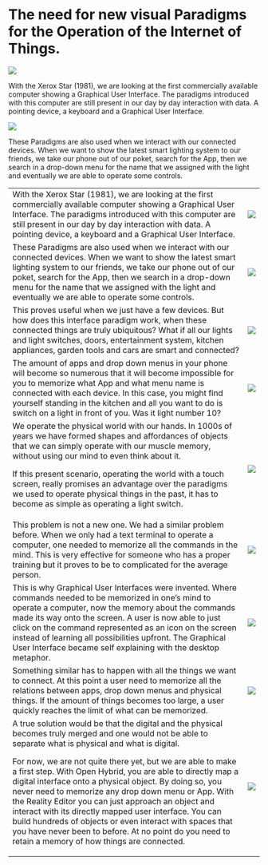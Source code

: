 # The need for new visual Paradigms for the Operation of the Internet of Things.
  
    
<img src="http://openhybrid.org/images/pasted%20image%20661x647.png">

With the Xerox Star (1981), we are looking at the first commercially available computer showing a Graphical User Interface. The paradigms introduced with this computer are still present in our day by day interaction with data.  A pointing device, a keyboard and a Graphical User Interface.



<img src="http://openhybrid.org/images/pasted%20image%20969x543.jpg">

These Paradigms are also used when we interact with our connected devices. When we want to show the latest smart lighting system to our friends, we take our phone out of our poket, search for the App, then we search in a drop-down menu for the name that we assigned with the light and eventually we are able to operate some controls.

<table border="0">
<tr>
<td>
With the Xerox Star (1981), we are looking at the first commercially available computer showing a Graphical User Interface. The paradigms introduced with this computer are still present in our day by day interaction with data.  A pointing device, a keyboard and a Graphical User Interface.
</td>
<td>
<img src="http://openhybrid.org/images/pasted%20image%20661x647.png">
</td>
</tr>

<tr>
<td>
These Paradigms are also used when we interact with our connected devices. When we want to show the latest smart lighting system to our friends, we take our phone out of our poket, search for the App, then we search in a drop-down menu for the name that we assigned with the light and eventually we are able to operate some controls.
</td>
<td>
<img src="http://openhybrid.org/images/pasted%20image%20969x543.jpg">
</td>
</tr>

<tr>
<td>
This proves useful when we just have a few devices.
But how does this interface paradigm work, when these connected things are truly ubiquitous? What if all our lights and light switches, doors, entertainment system, kitchen appliances, garden tools and cars are smart and connected?
</td>
<td>
<img src="http://openhybrid.org/images/pasted%20image%20966x542.jpg">
</td>
</tr>

<tr>
<td>
The amount of apps and drop down menus in your phone will become so numerous that it will become impossible for you to memorize what App and what menu name is connected with each device. In this case, you might find yourself standing in the kitchen and all you want to do is switch on a light in front of you. Was it light number 10?
</td>
<td>
<img src="http://openhybrid.org/images/pasted%20image%201000x541.png">
</td>
</tr>

<tr>
<td>
We operate the physical world with our hands. In 1000s of years we have formed shapes and affordances of objects that we can simply operate with our muscle memory, without using our mind to even think about it.
 
If this present scenario, operating the world with a touch screen, really promises an advantage over the paradigms we used to operate physical things in the past, it has to become as simple as operating a light switch.
</td>
<td>
<img src="http://openhybrid.org/images/pasted%20image%20967x543.jpg">
</td>
</tr>

<tr>
<td>
This problem is not a new one. We had a similar problem before. When we only had a text terminal to operate a computer, one needed to memorize all the commands in the mind. This is very effective for someone who has a proper training but it proves to be to complicated for the average person.
</td>
<td>
<img src="http://openhybrid.org/images/pasted%20image%20929x525.jpg">
</td>
</tr>

<tr>
<td>
This is why Graphical User Interfaces were invented. Where commands needed to be memorized in one’s mind to operate a computer, now the memory about the commands made its way onto the screen. A user is now able to just click on the command represented as an icon on the screen instead of learning all possibilities upfront. The Graphical User Interface became self explaining with the desktop metaphor.
</td>
<td>
<img src="http://openhybrid.org/images/pasted%20image%20961x539.jpg">
</td>
</tr>

<tr>
<td>
Something similar has to happen with all the things we want to connect. At this point a user need to memorize all the relations between apps, drop down menus and physical things. If the amount of things becomes too large, a user quickly reaches the limit of what can be memorized.
</td>
<td>
<img src="http://openhybrid.org/images/pasted%20image%201584x907.png">
</td>
</tr>

<tr>
<td>
A true solution would be that the digital and the physical becomes truly merged and one would not be able to separate what is physical and what is digital.
 
For now, we are not quite there yet, but we are able to make a first step. With Open Hybrid, you are able to directly map a digital interface onto a physical object. By doing so, you never need to memorize any drop down menu or App. With the Reality Editor you can just approach an object and interact with its directly mapped user interface. You can build hundreds of objects or even interact with spaces that you have never been to before. At no point do you need to retain a memory of how things are connected.
</td>
<td>
<img src="http://openhybrid.org/images/pasted%20image%20876x509.png">
</td>
</tr>
</table>